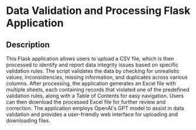 # Data Validation and Processing Flask Application
<h2>Description</h2>
This Flask application allows users to upload a CSV file, which is then processed to identify and report data integrity issues based on specific validation rules. The script validates the data by checking for unrealistic values, inconsistencies, missing information, and duplicates across various columns. After processing, the application generates an Excel file with multiple sheets, each containing records that violated one of the predefined validation rules, along with a Table of Contents for easy navigation. Users can then download the processed Excel file for further review and correction. The application employs OpenAI's GPT model to assist in data validation and provides a user-friendly web interface for uploading and downloading files.

